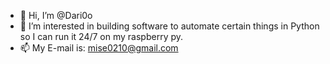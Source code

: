 - 👋 Hi, I’m @Dari0o
- 👀 I’m interested in building software to automate certain things in Python so I can run it 24/7 on my raspberry py.
- 📫 My E-mail is: mise0210@gmail.com

<!---
Dari0o/Dari0o is a ✨ special ✨ repository because its `README.md` (this file) appears on your GitHub profile.
You can click the Preview link to take a look at your changes.
--->

